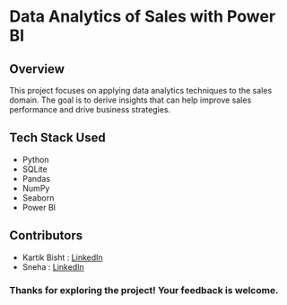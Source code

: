 # Data Analytics of Sales with Power BI
## Overview
This project focuses on applying data analytics techniques to the sales domain. The goal is to derive insights that can help improve sales performance and drive business strategies.

## Tech Stack Used
- Python
- SQLite
- Pandas
- NumPy
- Seaborn
- Power BI

## Contributors 
- Kartik Bisht : [LinkedIn](www.linkedin.com/in/kartikbisht09)
- Sneha : [LinkedIn](www.linkedin.com/in/sneha5o7/)

### Thanks for exploring the project! Your feedback is welcome.
